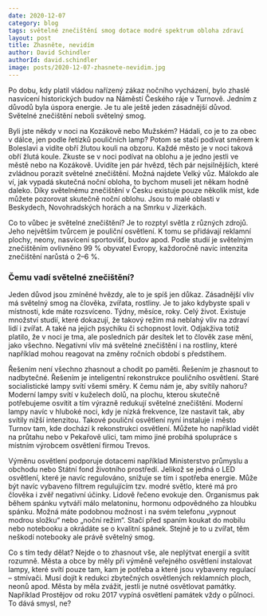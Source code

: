 ```yaml
---
date: 2020-12-07
category: blog
tags: světelné znečištění smog dotace modré spektrum obloha zdraví
layout: post
title: Zhasněte, nevidím
author: David Schindler
authorId: david.schindler
image: posts/2020-12-07-zhasnete-nevidim.jpg
---
```

Po dobu, kdy platil vládou nařízený zákaz nočního vycházení, bylo zhaslé nasvícení historických budov na Náměstí Českého ráje v Turnově. Jedním z důvodů byla úspora energie. Je tu ale ještě jeden zásadnější důvod. Světelné znečištění neboli světelný smog. 

Byli jste někdy v noci na Kozákově nebo Mužském? Hádali, co je to za obec v dálce, jen podle řetízků pouličních lamp? Potom se stačí podívat směrem k Boleslavi a vidíte obří žlutou kouli na obzoru. Každé město je v noci taková obří žlutá koule. Zkuste se v noci podívat na oblohu a je jedno jestli ve městě nebo na Kozákově. Uvidíte jen pár hvězd, těch pár nejsilnějších, které zvládnou porazit světelné znečištění. Možná najdete Velký vůz. Málokdo ale ví, jak vypadá skutečná noční obloha, to bychom museli jet někam hodně daleko. Díky světelnému znečištění v Česku existuje pouze několik míst, kde můžete pozorovat skutečně noční oblohu. Jsou to malé oblasti v Beskydech, Novohradských horách a na Smrku v Jizerkách. 

Co to vůbec je světelné znečištění? Je to rozptyl světla z různých zdrojů. Jeho největším tvůrcem je pouliční osvětlení. K tomu se přidávají reklamní plochy, neony, nasvícení sportovišť, budov apod. Podle studií je světelným znečištěním ovlivněno 99 % obyvatel Evropy, každoročně navíc intenzita znečištění narůstá o 2–6 %.

### Čemu vadí světelné znečištění? 
Jeden důvod jsou zmíněné hvězdy, ale to je spíš jen důkaz. Zásadnější vliv má světelný smog na člověka, zvířata, rostliny. Je to jako kdybyste spali v místnosti, kde máte rozsvíceno. Týdny, měsíce, roky. Celý život. Existuje množství studií, které dokazují, že takový režim má neblahý vliv na zdraví lidí i zvířat. A také na jejich psychiku či schopnost lovit. Odjakživa totiž platilo, že v noci je tma, ale posledních pár desítek let to člověk zase mění, jako všechno. Negativní vliv má světelné znečištění i na rostliny, které například mohou reagovat na změny ročních období s předstihem. 

Řešením není všechno zhasnout a chodit po paměti. Řešením je zhasnout to nadbytečné. Řešením je inteligentní rekonstrukce pouličního osvětlení. Staré socialistické lampy svítí všemi směry. K čemu nám je, aby svítily nahoru? Moderní lampy svítí v kuželech dolů, na plochu, kterou skutečně potřebujeme osvítit a tím výrazně redukují světelné znečištění. Moderní lampy navíc v hluboké noci, kdy je nízká frekvence, lze nastavit tak, aby svítily nižší intenzitou. Takové pouliční osvětlení nyní instaluje i město Turnov tam, kde dochází k rekonstrukci osvětlení. Můžete ho například vidět na průtahu nebo v Pekařově ulici, tam mimo jiné probíhá spolupráce s místním výrobcem osvětlení firmou Trevos. 

Výměnu osvětlení podporuje dotacemi například Ministerstvo průmyslu a obchodu nebo Státní fond životního prostředí. Jelikož se jedná o LED osvětlení, které je navíc regulováno, snižuje se tím i spotřeba energie. Může být navíc vybaveno filtrem regulujícím tzv. modré světlo, které má pro člověka i zvěř negativní účinky. Lidově řečeno evokuje den. Organismus pak během spánku vytváří málo melatoninu, hormonu odpovědného za hloubku spánku. Možná máte podobnou možnost i na svém telefonu „vypnout modrou složku“ nebo „noční režim“. Stačí před spaním koukat do mobilu nebo notebooku a okrádáte se o kvalitní spánek. Stejně je to u zvířat, těm neškodí notebooky ale právě světelný smog. 

Co s tím tedy dělat? Nejde o to zhasnout vše, ale neplýtvat energií a svítit rozumně. Města a obce by měly při výměně veřejného osvětlení instalovat lampy, které svítí pouze tam, kam je potřeba a které jsou vybaveny regulací – stmívači. Musí dojít k redukci zbytečných osvětlených reklamních ploch, neonů apod. Města by měla zvážit, jestli je nutné osvětlovat památky. Například Prostějov od roku 2017 vypíná osvětlení památek vždy o půlnoci. To dává smysl, ne? 